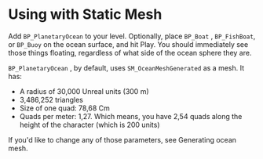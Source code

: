 # Using with Static Mesh

Add `BP_PlanetaryOcean` to your level. Optionally, place `BP_Boat` , `BP_FishBoat`, or `BP_Buoy` on the ocean surface, and hit Play. You should immediately see those things floating, regardless of what side of the ocean sphere they are.

`BP_PlanetaryOcean` , by default, uses `SM_OceanMeshGenerated` as a mesh. It has:

* A radius of 30,000 Unreal units (300 m)
* 3,486,252 triangles
* Size of one quad: 78,68 Cm
* Quads per meter:  1,27. Which means, you have 2,54 quads along the height of the character (which is 200 units)

If you'd like to change any of those parameters, see Generating ocean mesh.



